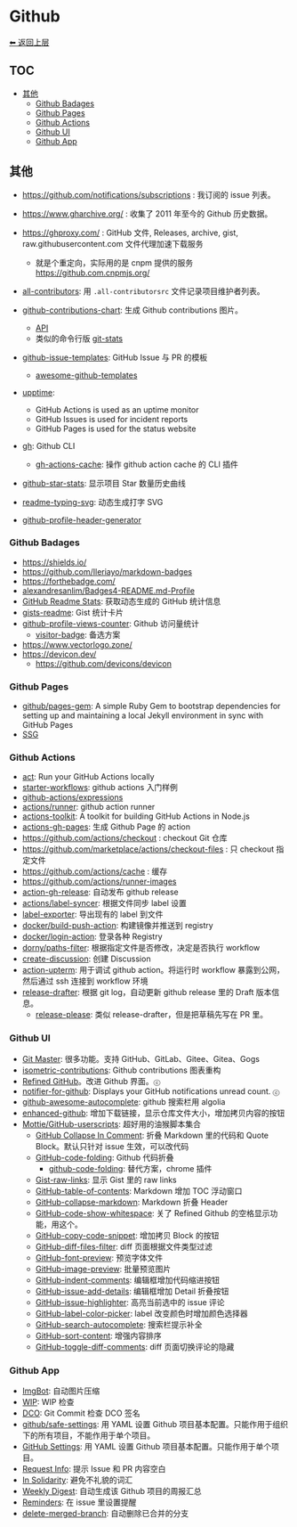 # Github

[⬅︎ 返回上层](../#github)

## TOC

<!-- MarkdownTOC GFM -->

- [其他](#其他)
    - [Github Badages](#github-badages)
    - [Github Pages](#github-pages)
    - [Github Actions](#github-actions)
    - [Github UI](#github-ui)
    - [Github App](#github-app)

<!-- /MarkdownTOC -->

## 其他

- https://github.com/notifications/subscriptions : 我订阅的 issue 列表。

- https://www.gharchive.org/ : 收集了 2011 年至今的 Github 历史数据。
- https://ghproxy.com/ : GitHub 文件, Releases, archive, gist, raw.githubusercontent.com 文件代理加速下载服务
  - 就是个重定向，实际用的是 cnpm 提供的服务 https://github.com.cnpmjs.org/
- [all-contributors](https://github.com/all-contributors/all-contributors): 用 `.all-contributorsrc` 文件记录项目维护者列表。
- [github-contributions-chart](https://github.com/sallar/github-contributions-chart): 生成 Github contributions 图片。
  - [API](https://github.com/sallar/github-contributions-api)
  - 类似的命令行版 [git-stats](https://github.com/IonicaBizau/git-stats)
- [github-issue-templates](https://github.com/stevemao/github-issue-templates): GitHub Issue 与 PR 的模板
  - [awesome-github-templates](https://github.com/devspace/awesome-github-templates)
- [upptime](https://github.com/upptime/upptime):
  - GitHub Actions is used as an uptime monitor
  - GitHub Issues is used for incident reports
  - GitHub Pages is used for the status website
- [gh](https://github.com/cli/cli): Github CLI
  - [gh-actions-cache](https://github.com/actions/gh-actions-cache): 操作 github action cache 的 CLI 插件
- [github-star-stats](https://github.com/zerosoul/github-star-stats): 显示项目 Star 数量历史曲线
- [readme-typing-svg](https://github.com/DenverCoder1/readme-typing-svg): 动态生成打字 SVG
- [github-profile-header-generator](https://github.com/leviarista/github-profile-header-generator)

### Github Badages

- https://shields.io/
- https://github.com/Ileriayo/markdown-badges
- https://forthebadge.com/
- [alexandresanlim/Badges4-README.md-Profile](https://github.com/alexandresanlim/Badges4-README.md-Profile)
- [GitHub Readme Stats](https://github.com/anuraghazra/github-readme-stats): 获取动态生成的 GitHub 统计信息
- [gists-readme](https://github.com/Yizack/gists-readme): Gist 统计卡片
- [github-profile-views-counter](https://github.com/antonkomarev/github-profile-views-counter): Github 访问量统计
  - [visitor-badge](https://github.com/jwenjian/visitor-badge): 备选方案
- https://www.vectorlogo.zone/
- https://devicon.dev/
  - https://github.com/devicons/devicon

### Github Pages

- [github/pages-gem](https://github.com/github/pages-gem): A simple Ruby Gem to bootstrap dependencies for setting up and maintaining a local Jekyll environment in sync with GitHub Pages
- [SSG](../README.md#ssg-static-site-generator)

### Github Actions

- [act](https://github.com/nektos/act): Run your GitHub Actions locally
- [starter-workflows](https://github.com/actions/starter-workflows): github actions 入门样例
- [github-actions/expressions](https://docs.github.com/cn/actions/learn-github-actions/expressions)
- [actions/runner](https://github.com/actions/runner): github action runner
- [actions-toolkit](https://github.com/JasonEtco/actions-toolkit): A toolkit for building GitHub Actions in Node.js
- [actions-gh-pages](https://github.com/peaceiris/actions-gh-pages): 生成 Github Page 的 action
- https://github.com/actions/checkout : checkout Git 仓库
- https://github.com/marketplace/actions/checkout-files : 只 checkout 指定文件
- https://github.com/actions/cache : 缓存
- https://github.com/actions/runner-images
- [action-gh-release](https://github.com/softprops/action-gh-release): 自动发布 github release
- [actions/label-syncer](https://github.com/micnncim/action-label-syncer): 根据文件同步 label 设置
- [label-exporter](https://github.com/micnncim/label-exporter): 导出现有的 label 到文件
- [docker/build-push-action](https://github.com/docker/build-push-action): 构建镜像并推送到 registry
- [docker/login-action](https://github.com/docker/login-action): 登录各种 Registry
- [dorny/paths-filter](https://github.com/dorny/paths-filter): 根据指定文件是否修改，决定是否执行 workflow
- [create-discussion](https://github.com/abirismyname/create-discussion): 创建 Discussion
- [action-upterm](https://github.com/owenthereal/action-upterm): 用于调试 github action。将运行时 workflow 暴露到公网，然后通过 ssh 连接到 workflow 环境
- [release-drafter](https://github.com/release-drafter/release-drafter): 根据 git log，自动更新 github release 里的 Draft 版本信息。
  - [release-please](https://github.com/googleapis/release-please): 类似 release-drafter，但是把草稿先写在 PR 里。

### Github UI

- [Git Master](https://github.com/ineo6/git-master): 很多功能。支持 GitHub、GitLab、Gitee、Gitea、Gogs
- [isometric-contributions](https://github.com/jasonlong/isometric-contributions): Github contributions 图表重构
- [Refined GitHub](https://github.com/sindresorhus/refined-github)。改进 Github 界面。`ⓒ`
- [notifier-for-github](https://chrome.google.com/webstore/detail/notifier-for-github/lmjdlojahmbbcodnpecnjnmlddbkjhnn): Displays your GitHub notifications unread count. `ⓒ`
- [github-awesome-autocomplete](https://github.com/algolia/github-awesome-autocomplete): github 搜索栏用 algolia
- [enhanced-github](https://github.com/softvar/enhanced-github): 增加下载链接，显示仓库文件大小，增加拷贝内容的按钮
- [Mottie/GitHub-userscripts](https://github.com/Mottie/GitHub-userscripts): 超好用的油猴脚本集合
  - [GitHub Collapse In Comment](https://greasyfork.org/zh-CN/scripts/20973-github-collapse-in-comment): 折叠 Markdown 里的代码和 Quote Block。默认只针对 issue 生效，可以改代码
  - [GitHub-code-folding](https://github.com/Mottie/GitHub-userscripts/wiki/GitHub-code-folding): Github 代码折叠
    - [github-code-folding](https://github.com/noam3127/github-code-folding): 替代方案，chrome 插件
  - [Gist-raw-links](https://github.com/Mottie/GitHub-userscripts/wiki/Gist-raw-links): 显示 Gist 里的 raw links
  - [GitHub-table-of-contents](https://github.com/Mottie/GitHub-userscripts/wiki/GitHub-table-of-contents): Markdown 增加 TOC 浮动窗口
  - [GitHub-collapse-markdown](https://github.com/Mottie/GitHub-userscripts/wiki/GitHub-collapse-markdown): Markdown 折叠 Header
  - [GitHub-code-show-whitespace](https://github.com/Mottie/GitHub-userscripts/wiki/GitHub-code-show-whitespace): 关了 Refined Github 的空格显示功能，用这个。
  - [GitHub-copy-code-snippet](https://github.com/Mottie/GitHub-userscripts/wiki/GitHub-copy-code-snippet): 增加拷贝 Block 的按钮
  - [GitHub-diff-files-filter](https://github.com/Mottie/GitHub-userscripts/wiki/GitHub-diff-files-filter): diff 页面根据文件类型过滤
  - [GitHub-font-preview](https://github.com/Mottie/GitHub-userscripts/wiki/GitHub-font-preview): 预览字体文件
  - [GitHub-image-preview](https://github.com/Mottie/GitHub-userscripts/wiki/GitHub-image-preview): 批量预览图片
  - [GitHub-indent-comments](https://github.com/Mottie/GitHub-userscripts/wiki/GitHub-indent-comments): 编辑框增加代码缩进按钮
  - [GitHub-issue-add-details](https://github.com/Mottie/GitHub-userscripts/wiki/GitHub-issue-add-details): 编辑框增加 Detail 折叠按钮
  - [GitHub-issue-highlighter](https://github.com/Mottie/GitHub-userscripts/wiki/GitHub-issue-highlighter): 高亮当前选中的 issue 评论
  - [GitHub-label-color-picker](https://github.com/Mottie/GitHub-userscripts/wiki/GitHub-label-color-picker): label 改变颜色时增加颜色选择器
  - [GitHub-search-autocomplete](https://github.com/Mottie/GitHub-userscripts/wiki/GitHub-search-autocomplete): 搜索栏提示补全
  - [GitHub-sort-content](https://github.com/Mottie/GitHub-userscripts/wiki/GitHub-sort-content): 增强内容排序
  - [GitHub-toggle-diff-comments](https://github.com/Mottie/GitHub-userscripts/wiki/GitHub-toggle-diff-comments): diff 页面切换评论的隐藏

### Github App

- [ImgBot](https://github.com/marketplace/imgbot): 自动图片压缩
- [WIP](https://github.com/marketplace/wip/): WIP 检查
- [DCO](https://github.com/apps/dco): Git Commit 检查 DCO 签名
- [github/safe-settings](https://github.com/github/safe-settings): 用 YAML 设置 Github 项目基本配置。只能作用于组织下的所有项目，不能作用于单个项目。
- [GitHub Settings](https://probot.github.io/apps/settings/): 用 YAML 设置 Github 项目基本配置。只能作用于单个项目。
- [Request Info](https://probot.github.io/apps/request-info/): 提示 Issue 和 PR 内容空白
- [In Solidarity](https://probot.github.io/apps/in-solidarity/): 避免不礼貌的词汇
- [Weekly Digest](https://probot.github.io/apps/weekly-digest/): 自动生成该 Github 项目的周报汇总
- [Reminders](https://probot.github.io/apps/reminders/): 在 issue 里设置提醒
- [delete-merged-branch](https://github.com/SvanBoxel/delete-merged-branch): 自动删除已合并的分支
